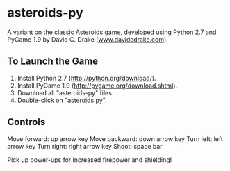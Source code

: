 asteroids-py
============

A variant on the classic Asteroids game, developed using Python 2.7 and PyGame
1.9 by David C. Drake (www.davidcdrake.com).

To Launch the Game
------------------
1. Install Python 2.7 (http://python.org/download/).
2. Install PyGame 1.9 (http://pygame.org/download.shtml).
3. Download all "asteroids-py" files.
4. Double-click on "asteroids.py".

Controls
--------
Move forward:  up arrow key
Move backward: down arrow key
Turn left:     left arrow key
Turn right:    right arrow key
Shoot:         space bar

Pick up power-ups for increased firepower and shielding!
